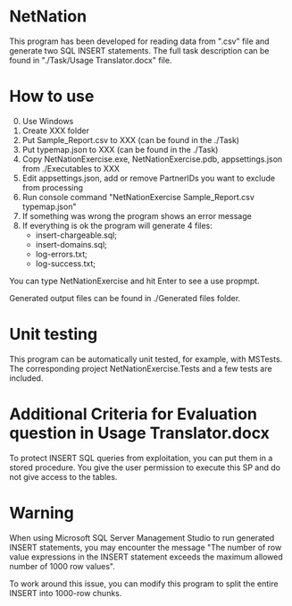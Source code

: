 # NetNation

This program has been developed for reading data from ".csv" file and generate two SQL INSERT 
statements. The full task description can be found in "./Task/Usage Translator.docx" file.

How to use
==========

0) Use Windows
1) Create XXX folder
2) Put Sample_Report.csv to XXX (can be found in the ./Task)
3) Put typemap.json to XXX (can be found in the ./Task)
4) Copy NetNationExercise.exe, NetNationExercise.pdb, appsettings.json from ./Executables to XXX
5) Edit appsettings.json, add or remove PartnerIDs you want to exclude from processing
6) Run console command "NetNationExercise Sample_Report.csv typemap.json"
7) If something was wrong the program shows an error message
8) If everything is ok the program will generate 4 files:
	- insert-chargeable.sql;
	- insert-domains.sql;
	- log-errors.txt;
	- log-success.txt;

You can type NetNationExercise and hit Enter to see a use propmpt.

Generated output files can be found in ./Generated files folder.

Unit testing
============
This program can be automatically unit tested, for example, with MSTests. 
The corresponding project NetNationExercise.Tests and a few tests are included.


Additional Criteria for Evaluation question in Usage Translator.docx
======================================================================
To protect INSERT SQL queries from exploitation, you can put them in a stored 
procedure. You give the user permission to execute this SP and do not give access to 
the tables.

Warning
=======
When using Microsoft SQL Server Management Studio to run generated INSERT 
statements, you may encounter the message "The number of row value expressions in the 
INSERT statement exceeds the maximum allowed number of 1000 row values".

To work around this issue, you can modify this program to split the entire INSERT into 
1000-row chunks.